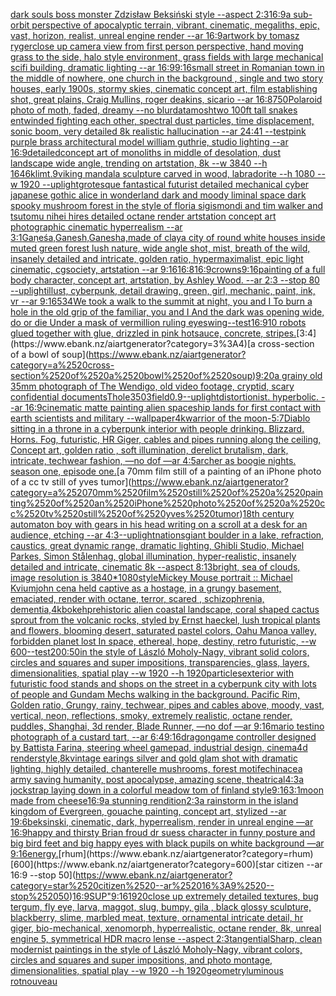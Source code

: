 [dark souls boss monster Zdzisław Beksiński style --aspect 2:3](https://www.ebank.nz/aiartgenerator?category=dark%2520souls%2520boss%2520monster%2520Zdzis%C5%82aw%2520Beksi%C5%84ski%2520style%2520--aspect%25202%3A3)[16:9](https://www.ebank.nz/aiartgenerator?category=16%3A9)[](https://www.ebank.nz/aiartgenerator?category=)[a sub-orbit perspective of apocalyptic terrain, vibrant, cinematic, megaliths, epic, vast, horizon, realist, unreal engine render --ar 16:9](https://www.ebank.nz/aiartgenerator?category=a%2520sub-orbit%2520perspective%2520of%2520apocalyptic%2520terrain%2C%2520vibrant%2C%2520cinematic%2C%2520megaliths%2C%2520epic%2C%2520vast%2C%2520horizon%2C%2520realist%2C%2520unreal%2520engine%2520render%2520--ar%252016%3A9)[artwork by tomasz ryger](https://www.ebank.nz/aiartgenerator?category=artwork%2520by%2520tomasz%2520ryger)[close up camera view from first person perspective, hand moving grass to the side, halo style environment, grass fields with large mechanical scifi building, dramatic lighting --ar 16:9](https://www.ebank.nz/aiartgenerator?category=close%2520up%2520camera%2520view%2520from%2520first%2520person%2520perspective%2C%2520hand%2520moving%2520grass%2520to%2520the%2520side%2C%2520halo%2520style%2520environment%2C%2520grass%2520fields%2520with%2520large%2520mechanical%2520scifi%2520building%2C%2520dramatic%2520lighting%2520--ar%252016%3A9)[9:16](https://www.ebank.nz/aiartgenerator?category=9%3A16)[small street in Romanian town in the middle of nowhere, one church in the background , single and two story houses, early 1900s, stormy skies, cinematic concept art, film establishing shot, great plains, Craig Mullins, roger deakins, sicario --ar 16:8](https://www.ebank.nz/aiartgenerator?category=small%2520street%2520in%2520Romanian%2520town%2520in%2520the%2520middle%2520of%2520nowhere%2C%2520one%2520church%2520in%2520the%2520background%2520%2C%2520single%2520and%2520two%2520story%2520houses%2C%2520early%25201900s%2C%2520stormy%2520skies%2C%2520cinematic%2520concept%2520art%2C%2520film%2520establishing%2520shot%2C%2520great%2520plains%2C%2520Craig%2520Mullins%2C%2520roger%2520deakins%2C%2520sicario%2520--ar%252016%3A8)[750](https://www.ebank.nz/aiartgenerator?category=750)[Polaroid photo of moth, faded, dreamy --no blur](https://www.ebank.nz/aiartgenerator?category=Polaroid%2520photo%2520of%2520moth%2C%2520faded%2C%2520dreamy%2520--no%2520blur)[datamosh](https://www.ebank.nz/aiartgenerator?category=datamosh)[two 100ft tall snakes entwinded fighting each other, spectral dust particles, time displacement, sonic boom, very detailed 8k realistic hallucination --ar 24:41 --test](https://www.ebank.nz/aiartgenerator?category=two%2520100ft%2520tall%2520snakes%2520entwinded%2520fighting%2520each%2520other%2C%2520spectral%2520dust%2520particles%2C%2520time%2520displacement%2C%2520sonic%2520boom%2C%2520very%2520detailed%25208k%2520realistic%2520hallucination%2520--ar%252024%3A41%2520--test)[pink purple brass architectural model william guthrie, studio lighting --ar 16:9](https://www.ebank.nz/aiartgenerator?category=pink%2520purple%2520brass%2520architectural%2520model%2520william%2520guthrie%2C%2520studio%2520lighting%2520--ar%252016%3A9)[detailed](https://www.ebank.nz/aiartgenerator?category=detailed)[concept art of monoliths in middle of desolation, dust landscape wide angle, trending on artstation, 8k --w 3840 --h 1646](https://www.ebank.nz/aiartgenerator?category=concept%2520art%2520of%2520monoliths%2520in%2520middle%2520of%2520desolation%2C%2520dust%2520landscape%2520wide%2520angle%2C%2520trending%2520on%2520artstation%2C%25208k%2520--w%25203840%2520--h%25201646)[klimt](https://www.ebank.nz/aiartgenerator?category=klimt)[.9](https://www.ebank.nz/aiartgenerator?category=.9)[viking mandala sculpture carved in wood, labradorite --h 1080 --w 1920 --uplight](https://www.ebank.nz/aiartgenerator?category=viking%2520mandala%2520sculpture%2520carved%2520in%2520wood%2C%2520labradorite%2520--h%25201080%2520--w%25201920%2520--uplight)[grotesque fantastical futurist detailed mechanical cyber japanese gothic alice in wonderland dark and moody liminal space dark spooky mushroom forest in the style of floria sigismondi and tim walker and tsutomu nihei hires detailed octane render artstation concept art photographic cinematic hyperrealism --ar 3:1](https://www.ebank.nz/aiartgenerator?category=grotesque%2520fantastical%2520futurist%2520detailed%2520mechanical%2520cyber%2520japanese%2520gothic%2520alice%2520in%2520wonderland%2520dark%2520and%2520moody%2520liminal%2520space%2520dark%2520spooky%2520mushroom%2520forest%2520in%2520the%2520style%2520of%2520floria%2520sigismondi%2520and%2520tim%2520walker%2520and%2520tsutomu%2520nihei%2520hires%2520detailed%2520octane%2520render%2520artstation%2520concept%2520art%2520photographic%2520cinematic%2520hyperrealism%2520--ar%25203%3A1)[Gaṇeśa,Ganesh,Ganesha,made of clay](https://www.ebank.nz/aiartgenerator?category=Ga%E1%B9%87e%C5%9Ba%2CGanesh%2CGanesha%2Cmade%2520of%2520clay)[a city of round white houses inside muted green forest lush nature, wide angle shot, mist, breath of the wild,  insanely detailed and intricate, golden ratio, hypermaximalist, epic light cinematic, cgsociety, artstation --ar 9:16](https://www.ebank.nz/aiartgenerator?category=a%2520city%2520of%2520round%2520white%2520houses%2520inside%2520muted%2520green%2520forest%2520lush%2520nature%2C%2520wide%2520angle%2520shot%2C%2520mist%2C%2520breath%2520of%2520the%2520wild%2C%2520%2520insanely%2520detailed%2520and%2520intricate%2C%2520golden%2520ratio%2C%2520hypermaximalist%2C%2520epic%2520light%2520cinematic%2C%2520cgsociety%2C%2520artstation%2520--ar%25209%3A16)[16:8](https://www.ebank.nz/aiartgenerator?category=16%3A8)[16:9](https://www.ebank.nz/aiartgenerator?category=16%3A9)[crowns](https://www.ebank.nz/aiartgenerator?category=crowns)[9:16](https://www.ebank.nz/aiartgenerator?category=9%3A16)[painting of a full body character, concept art, artstation, by Ashley Wood. --ar 2:3 --stop 80 --uplight](https://www.ebank.nz/aiartgenerator?category=painting%2520of%2520a%2520full%2520body%2520character%2C%2520concept%2520art%2C%2520artstation%2C%2520by%2520Ashley%2520Wood.%2520--ar%25202%3A3%2520--stop%252080%2520--uplight)[illust, cyberpunk, detail drawing, green, girl, mechanic, paint, ink, vr --ar 9:16](https://www.ebank.nz/aiartgenerator?category=illust%2C%2520cyberpunk%2C%2520detail%2520drawing%2C%2520green%2C%2520girl%2C%2520mechanic%2C%2520paint%2C%2520ink%2C%2520vr%2520--ar%25209%3A16)[534](https://www.ebank.nz/aiartgenerator?category=534)[We took a walk to the summit at night, you and I To burn a hole in the old grip of the familiar, you and I And the dark was opening wide, do or die Under a mask of vermillion ruling eyes](https://www.ebank.nz/aiartgenerator?category=We%2520took%2520a%2520walk%2520to%2520the%2520summit%2520at%2520night%2C%2520you%2520and%2520I%2520To%2520burn%2520a%2520hole%2520in%2520the%2520old%2520grip%2520of%2520the%2520familiar%2C%2520you%2520and%2520I%2520And%2520the%2520dark%2520was%2520opening%2520wide%2C%2520do%2520or%2520die%2520Under%2520a%2520mask%2520of%2520vermillion%2520ruling%2520eyes)[wing](https://www.ebank.nz/aiartgenerator?category=wing)[--test](https://www.ebank.nz/aiartgenerator?category=--test)[16:9](https://www.ebank.nz/aiartgenerator?category=16%3A9)[10 robots glued together with glue, drizzled in pink hotsauce, concrete, stripes.](https://www.ebank.nz/aiartgenerator?category=10%2520robots%2520glued%2520together%2520with%2520glue%2C%2520drizzled%2520in%2520pink%2520hotsauce%2C%2520concrete%2C%2520stripes.)[3:4](https://www.ebank.nz/aiartgenerator?category=3%3A4)[a cross-section of a bowl of soup](https://www.ebank.nz/aiartgenerator?category=a%2520cross-section%2520of%2520a%2520bowl%2520of%2520soup)[9:20](https://www.ebank.nz/aiartgenerator?category=9%3A20)[a grainy old 35mm photograph of The Wendigo, old video footage, cryptid, scary confidential documents](https://www.ebank.nz/aiartgenerator?category=a%2520grainy%2520old%252035mm%2520photograph%2520of%2520The%2520Wendigo%2C%2520old%2520video%2520footage%2C%2520cryptid%2C%2520scary%2520confidential%2520documents)[Thole](https://www.ebank.nz/aiartgenerator?category=Thole)[350](https://www.ebank.nz/aiartgenerator?category=350)[3](https://www.ebank.nz/aiartgenerator?category=3)[field](https://www.ebank.nz/aiartgenerator?category=field)[0.9](https://www.ebank.nz/aiartgenerator?category=0.9)[--uplight](https://www.ebank.nz/aiartgenerator?category=--uplight)[distortionist.  hyperbolic.  --ar 16:9](https://www.ebank.nz/aiartgenerator?category=distortionist.%2520%2520hyperbolic.%2520%2520--ar%252016%3A9)[cinematic matte painting alien spaceship lands for first contact with earth scientists and military --wallpaper](https://www.ebank.nz/aiartgenerator?category=cinematic%2520matte%2520painting%2520alien%2520spaceship%2520lands%2520for%2520first%2520contact%2520with%2520earth%2520scientists%2520and%2520military%2520--wallpaper)[4k](https://www.ebank.nz/aiartgenerator?category=4k)[warrior of the moon](https://www.ebank.nz/aiartgenerator?category=warrior%2520of%2520the%2520moon)[-](https://www.ebank.nz/aiartgenerator?category=-)[5:7](https://www.ebank.nz/aiartgenerator?category=5%3A7)[Diablo sitting in a throne in a cyberpunk interior with people drinking. Blizzard. Horns. Fog, futuristic, HR Giger, cables and pipes running along the ceiling, Concept art, golden ratio , soft illumination, derelict brutalism, dark, intricate, techwear fashion, —no dof —ar 4:5](https://www.ebank.nz/aiartgenerator?category=Diablo%2520sitting%2520in%2520a%2520throne%2520in%2520a%2520cyberpunk%2520interior%2520with%2520people%2520drinking.%2520Blizzard.%2520Horns.%2520Fog%2C%2520futuristic%2C%2520HR%2520Giger%2C%2520cables%2520and%2520pipes%2520running%2520along%2520the%2520ceiling%2C%2520Concept%2520art%2C%2520golden%2520ratio%2520%2C%2520soft%2520illumination%2C%2520derelict%2520brutalism%2C%2520dark%2C%2520intricate%2C%2520techwear%2520fashion%2C%2520%E2%80%94no%2520dof%2520%E2%80%94ar%25204%3A5)[archer as boogie nights. season one, episode one.](https://www.ebank.nz/aiartgenerator?category=archer%2520as%2520boogie%2520nights.%2520season%2520one%2C%2520episode%2520one.)[a 70mm film still of a painting of an iPhone photo of a cc tv still of yves tumor](https://www.ebank.nz/aiartgenerator?category=a%252070mm%2520film%2520still%2520of%2520a%2520painting%2520of%2520an%2520iPhone%2520photo%2520of%2520a%2520cc%2520tv%2520still%2520of%2520yves%2520tumor)[18th century automaton boy with gears in his head writing on a scroll at a desk for an audience, etching --ar 4:3](https://www.ebank.nz/aiartgenerator?category=18th%2520century%2520automaton%2520boy%2520with%2520gears%2520in%2520his%2520head%2520writing%2520on%2520a%2520scroll%2520at%2520a%2520desk%2520for%2520an%2520audience%2C%2520etching%2520--ar%25204%3A3)[--uplight](https://www.ebank.nz/aiartgenerator?category=--uplight)[nations](https://www.ebank.nz/aiartgenerator?category=nations)[giant boulder in a lake, refraction, caustics, great dynamic range, dramatic lighting, Ghibli Studio, Michael Parkes, Simon Stålenhag, global illumination, hyper-realistic, insanely detailed and intricate, cinematic 8k --aspect 8:13](https://www.ebank.nz/aiartgenerator?category=giant%2520boulder%2520in%2520a%2520lake%2C%2520refraction%2C%2520caustics%2C%2520great%2520dynamic%2520range%2C%2520dramatic%2520lighting%2C%2520Ghibli%2520Studio%2C%2520Michael%2520Parkes%2C%2520Simon%2520St%C3%A5lenhag%2C%2520global%2520illumination%2C%2520hyper-realistic%2C%2520insanely%2520detailed%2520and%2520intricate%2C%2520cinematic%25208k%2520--aspect%25208%3A13)[bright, sea of clouds, image resolution is 3840*1080](https://www.ebank.nz/aiartgenerator?category=bright%2C%2520sea%2520of%2520clouds%2C%2520image%2520resolution%2520is%25203840%2A1080)[style](https://www.ebank.nz/aiartgenerator?category=style)[Mickey Mouse portrait :: Michael Kvium](https://www.ebank.nz/aiartgenerator?category=Mickey%2520Mouse%2520portrait%2520%3A%3A%2520Michael%2520Kvium)[john cena held captive as a hostage, in a grungy basement, emaciated, render with octane, terror, scared , schizophrenia, dementia,4k](https://www.ebank.nz/aiartgenerator?category=john%2520cena%2520held%2520captive%2520as%2520a%2520hostage%2C%2520in%2520a%2520grungy%2520basement%2C%2520emaciated%2C%2520render%2520with%2520octane%2C%2520terror%2C%2520scared%2520%2C%2520schizophrenia%2C%2520dementia%2C4k)[bokeh](https://www.ebank.nz/aiartgenerator?category=bokeh)[prehistoric alien coastal landscape, coral shaped cactus sprout from the volcanic rocks, styled by Ernst haeckel, lush tropical plants and flowers, blooming desert, saturated pastel colors, Oahu Manoa valley, forbidden planet lost In space, ethereal, hope, destiny, retro futuristic, --w 600](https://www.ebank.nz/aiartgenerator?category=prehistoric%2520alien%2520coastal%2520landscape%2C%2520coral%2520shaped%2520cactus%2520sprout%2520from%2520the%2520volcanic%2520rocks%2C%2520styled%2520by%2520Ernst%2520haeckel%2C%2520lush%2520tropical%2520plants%2520and%2520flowers%2C%2520blooming%2520desert%2C%2520saturated%2520pastel%2520colors%2C%2520Oahu%2520Manoa%2520valley%2C%2520forbidden%2520planet%2520lost%2520In%2520space%2C%2520ethereal%2C%2520hope%2C%2520destiny%2C%2520retro%2520futuristic%2C%2520--w%2520600)[--test](https://www.ebank.nz/aiartgenerator?category=--test)[200:50](https://www.ebank.nz/aiartgenerator?category=200%3A50)[in the style of László Moholy-Nagy, vibrant solid colors, circles and squares and super impositions, transparencies, glass, layers,  dimensionalities, spatial play --w 1920 --h 1920](https://www.ebank.nz/aiartgenerator?category=in%2520the%2520style%2520of%2520L%C3%A1szl%C3%B3%2520Moholy-Nagy%2C%2520vibrant%2520solid%2520colors%2C%2520circles%2520and%2520squares%2520and%2520super%2520impositions%2C%2520transparencies%2C%2520glass%2C%2520layers%2C%2520%2520dimensionalities%2C%2520spatial%2520play%2520--w%25201920%2520--h%25201920)[particles](https://www.ebank.nz/aiartgenerator?category=particles)[exterior with futuristic food stands and shops on the street in a cyberpunk city with lots of people and Gundam Mechs walking in the background. Pacific Rim, Golden ratio, Grungy, rainy, techwear, pipes and cables above, moody, vast, vertical, neon, reflections, smoky, extremely realistic, octane render, puddles, Shanghai, 3d render, Blade Runner, —no dof —ar 9:16](https://www.ebank.nz/aiartgenerator?category=exterior%2520with%2520futuristic%2520food%2520stands%2520and%2520shops%2520on%2520the%2520street%2520in%2520a%2520cyberpunk%2520city%2520with%2520lots%2520of%2520people%2520and%2520Gundam%2520Mechs%2520walking%2520in%2520the%2520background.%2520Pacific%2520Rim%2C%2520Golden%2520ratio%2C%2520Grungy%2C%2520rainy%2C%2520techwear%2C%2520pipes%2520and%2520cables%2520above%2C%2520moody%2C%2520vast%2C%2520vertical%2C%2520neon%2C%2520reflections%2C%2520smoky%2C%2520extremely%2520realistic%2C%2520octane%2520render%2C%2520puddles%2C%2520Shanghai%2C%25203d%2520render%2C%2520Blade%2520Runner%2C%2520%E2%80%94no%2520dof%2520%E2%80%94ar%25209%3A16)[mario testino photograph of a custard tart, --ar 6:4](https://www.ebank.nz/aiartgenerator?category=mario%2520testino%2520photograph%2520of%2520a%2520custard%2520tart%2C%2520--ar%25206%3A4)[9:16](https://www.ebank.nz/aiartgenerator?category=9%3A16)[dragon](https://www.ebank.nz/aiartgenerator?category=dragon)[game controller designed by Battista Farina, steering wheel gamepad, industrial design, cinema4d render](https://www.ebank.nz/aiartgenerator?category=game%2520controller%2520designed%2520by%2520Battista%2520Farina%2C%2520steering%2520wheel%2520gamepad%2C%2520industrial%2520design%2C%2520cinema4d%2520render)[style,8k](https://www.ebank.nz/aiartgenerator?category=style%2C8k)[vintage earings silver and gold glam shot with dramatic lighting, highly detailed, chanterelle mushrooms, forest motif](https://www.ebank.nz/aiartgenerator?category=vintage%2520earings%2520silver%2520and%2520gold%2520glam%2520shot%2520with%2520dramatic%2520lighting%2C%2520highly%2520detailed%2C%2520chanterelle%2520mushrooms%2C%2520forest%2520motif)[echinacea army saving humanity, post apocalypse, amazing scene, theatrical](https://www.ebank.nz/aiartgenerator?category=echinacea%2520army%2520saving%2520humanity%2C%2520post%2520apocalypse%2C%2520amazing%2520scene%2C%2520theatrical)[4:3](https://www.ebank.nz/aiartgenerator?category=4%3A3)[a jockstrap laying down in a colorful meadow tom of finland style](https://www.ebank.nz/aiartgenerator?category=a%2520jockstrap%2520laying%2520down%2520in%2520a%2520colorful%2520meadow%2520tom%2520of%2520finland%2520style)[9:16](https://www.ebank.nz/aiartgenerator?category=9%3A16)[3:1](https://www.ebank.nz/aiartgenerator?category=3%3A1)[moon made from cheese](https://www.ebank.nz/aiartgenerator?category=moon%2520made%2520from%2520cheese)[16:9](https://www.ebank.nz/aiartgenerator?category=16%3A9)[a stunning rendition](https://www.ebank.nz/aiartgenerator?category=a%2520stunning%2520rendition)[2:3](https://www.ebank.nz/aiartgenerator?category=2%3A3)[a rainstorm in the island kingdom of Evergreen, gouache painting, concept art, stylized --ar 19:6](https://www.ebank.nz/aiartgenerator?category=a%2520rainstorm%2520in%2520the%2520island%2520kingdom%2520of%2520Evergreen%2C%2520gouache%2520painting%2C%2520concept%2520art%2C%2520stylized%2520--ar%252019%3A6)[](https://www.ebank.nz/aiartgenerator?category=)[beksinski, cinematic, dark, hyperrealism, render in unreal engine —ar 16:9](https://www.ebank.nz/aiartgenerator?category=beksinski%2C%2520cinematic%2C%2520dark%2C%2520hyperrealism%2C%2520render%2520in%2520unreal%2520engine%2520%E2%80%94ar%252016%3A9)[happy and thirsty Brian froud dr suess character in funny posture and big bird feet and big happy eyes with black pupils on white background —ar 9:16](https://www.ebank.nz/aiartgenerator?category=happy%2520and%2520thirsty%2520Brian%2520froud%2520dr%2520suess%2520character%2520in%2520funny%2520posture%2520and%2520big%2520bird%2520feet%2520and%2520big%2520happy%2520eyes%2520with%2520black%2520pupils%2520on%2520white%2520background%2520%E2%80%94ar%25209%3A16)[energy.](https://www.ebank.nz/aiartgenerator?category=energy.)[rhum](https://www.ebank.nz/aiartgenerator?category=rhum)[600](https://www.ebank.nz/aiartgenerator?category=600)[star citizen --ar 16:9 --stop 50](https://www.ebank.nz/aiartgenerator?category=star%2520citizen%2520--ar%252016%3A9%2520--stop%252050)[16:9](https://www.ebank.nz/aiartgenerator?category=16%3A9)[SUP"](https://www.ebank.nz/aiartgenerator?category=SUP%22)[9:16](https://www.ebank.nz/aiartgenerator?category=9%3A16)[1920](https://www.ebank.nz/aiartgenerator?category=1920)[close up extremely detailed textures, bug tergum, fly eye, larva, maggot, slug, bumpy, gila , black glossy sculpture, blackberry, slime, marbled meat, texture, ornamental intricate detail, hr giger, bio-mechanical, xenomorph, hyperrealistic, octane render, 8k, unreal engine 5, symmetrical HDR macro lense --aspect 2:3](https://www.ebank.nz/aiartgenerator?category=close%2520up%2520extremely%2520detailed%2520textures%2C%2520bug%2520tergum%2C%2520fly%2520eye%2C%2520larva%2C%2520maggot%2C%2520slug%2C%2520bumpy%2C%2520gila%2520%2C%2520black%2520glossy%2520sculpture%2C%2520blackberry%2C%2520slime%2C%2520marbled%2520meat%2C%2520texture%2C%2520ornamental%2520intricate%2520detail%2C%2520hr%2520giger%2C%2520bio-mechanical%2C%2520xenomorph%2C%2520hyperrealistic%2C%2520octane%2520render%2C%25208k%2C%2520unreal%2520engine%25205%2C%2520symmetrical%2520HDR%2520macro%2520lense%2520--aspect%25202%3A3)[tangential](https://www.ebank.nz/aiartgenerator?category=tangential)[Sharp, clean modernist paintings in the style of László Moholy-Nagy, vibrant colors,  circles and squares and super impositions, and photo montage, dimensionalities, spatial play --w 1920 --h 1920](https://www.ebank.nz/aiartgenerator?category=Sharp%2C%2520clean%2520modernist%2520paintings%2520in%2520the%2520style%2520of%2520L%C3%A1szl%C3%B3%2520Moholy-Nagy%2C%2520vibrant%2520colors%2C%2520%2520circles%2520and%2520squares%2520and%2520super%2520impositions%2C%2520and%2520photo%2520montage%2C%2520dimensionalities%2C%2520spatial%2520play%2520--w%25201920%2520--h%25201920)[geometry](https://www.ebank.nz/aiartgenerator?category=geometry)[luminous rot](https://www.ebank.nz/aiartgenerator?category=luminous%2520rot)[nouveau](https://www.ebank.nz/aiartgenerator?category=nouveau)
